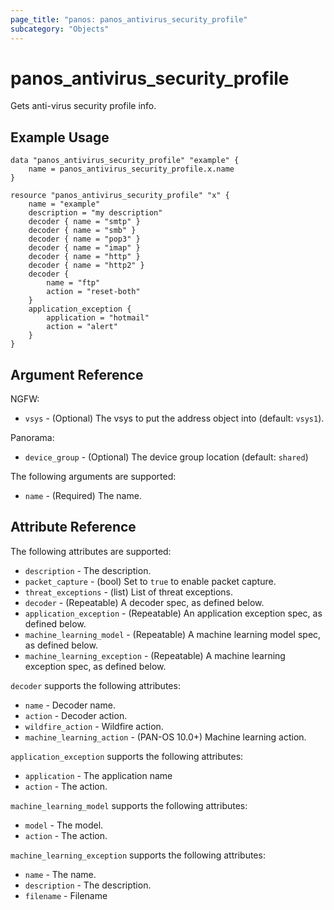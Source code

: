 ```yaml
---
page_title: "panos: panos_antivirus_security_profile"
subcategory: "Objects"
---
```


# panos_antivirus_security_profile

Gets anti-virus security profile info.


## Example Usage

```hcl
data "panos_antivirus_security_profile" "example" {
    name = panos_antivirus_security_profile.x.name
}

resource "panos_antivirus_security_profile" "x" {
    name = "example"
    description = "my description"
    decoder { name = "smtp" }
    decoder { name = "smb" }
    decoder { name = "pop3" }
    decoder { name = "imap" }
    decoder { name = "http" }
    decoder { name = "http2" }
    decoder {
        name = "ftp"
        action = "reset-both"
    }
    application_exception {
        application = "hotmail"
        action = "alert"
    }
}
```


## Argument Reference

NGFW:

* `vsys` - (Optional) The vsys to put the address object into (default:
  `vsys1`).

Panorama:

* `device_group` - (Optional) The device group location (default: `shared`)

The following arguments are supported:

* `name` - (Required) The name.


## Attribute Reference

The following attributes are supported:

* `description` - The description.
* `packet_capture` - (bool) Set to `true` to enable packet capture.
* `threat_exceptions` - (list) List of threat exceptions.
* `decoder` - (Repeatable) A decoder spec, as defined below.
* `application_exception` - (Repeatable) An application exception spec, as
  defined below.
* `machine_learning_model` - (Repeatable) A machine learning model spec, as
  defined below.
* `machine_learning_exception` - (Repeatable) A machine learning exception spec, as
  defined below.

`decoder` supports the following attributes:

* `name` - Decoder name.
* `action` - Decoder action.
* `wildfire_action` - Wildfire action.
* `machine_learning_action` - (PAN-OS 10.0+) Machine learning action.

`application_exception` supports the following attributes:

* `application` - The application name
* `action` - The action.

`machine_learning_model` supports the following attributes:

* `model` - The model.
* `action` - The action.

`machine_learning_exception` supports the following attributes:

* `name` - The name.
* `description` - The description.
* `filename` - Filename

